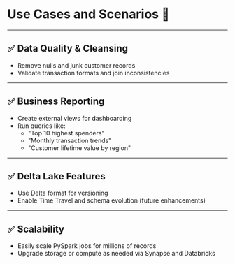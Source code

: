 # Use Cases and Scenarios 🎯

---

## ✅ Data Quality & Cleansing
- Remove nulls and junk customer records
- Validate transaction formats and join inconsistencies

---

## ✅ Business Reporting
- Create external views for dashboarding
- Run queries like:
  - "Top 10 highest spenders"
  - "Monthly transaction trends"
  - "Customer lifetime value by region"

---

## ✅ Delta Lake Features
- Use Delta format for versioning
- Enable Time Travel and schema evolution (future enhancements)

---

## ✅ Scalability
- Easily scale PySpark jobs for millions of records
- Upgrade storage or compute as needed via Synapse and Databricks
